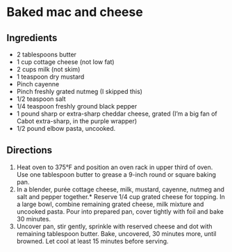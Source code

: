 Baked mac and cheese
====================

Ingredients
-----------

- 2 tablespoons butter
- 1 cup cottage cheese (not low fat)
- 2 cups milk (not skim)
- 1 teaspoon dry mustard
- Pinch cayenne
- Pinch freshly grated nutmeg (I skipped this)
- 1/2 teaspoon salt
- 1/4 teaspoon freshly ground black pepper
- 1 pound sharp or extra-sharp cheddar cheese, grated (I’m a big fan of Cabot extra-sharp, in the purple wrapper)
- 1/2 pound elbow pasta, uncooked.

Directions
----------

1. Heat oven to 375°F and position an oven rack in upper third of oven. Use one tablespoon butter to grease a 9-inch round or square baking pan.
2. In a blender, purée cottage cheese, milk, mustard, cayenne, nutmeg and salt and pepper together.\* Reserve 1/4 cup grated cheese for topping. In a large bowl, combine remaining grated cheese, milk mixture and uncooked pasta. Pour into prepared pan, cover tightly with foil and bake 30 minutes.
3. Uncover pan, stir gently, sprinkle with reserved cheese and dot with remaining tablespoon butter. Bake, uncovered, 30 minutes more, until browned. Let cool at least 15 minutes before serving.
